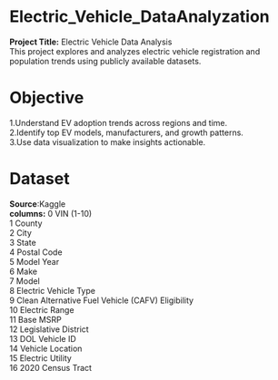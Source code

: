 # Electric_Vehicle_DataAnalyzation
**Project Title:** Electric Vehicle Data Analysis  
This project explores and analyzes electric vehicle registration and population trends using publicly available datasets.  
# Objective   
1.Understand EV adoption trends across regions and time.  
2.Identify top EV models, manufacturers, and growth patterns.  
3.Use data visualization to make insights actionable.  
# Dataset  
**Source**:Kaggle  
**columns:**
0   VIN (1-10)                                           
 1   County                                              
 2   City                                                
 3   State                                              
 4   Postal Code                                         
 5   Model Year                                           
 6   Make                                                
 7   Model                                               
 8   Electric Vehicle Type                               
 9   Clean Alternative Fuel Vehicle (CAFV) Eligibility   
 10  Electric Range                                     
 11  Base MSRP                                          
 12  Legislative District                               
 13  DOL Vehicle ID                                      
 14  Vehicle Location                                    
 15  Electric Utility                                    
 16  2020 Census Tract                                


  
